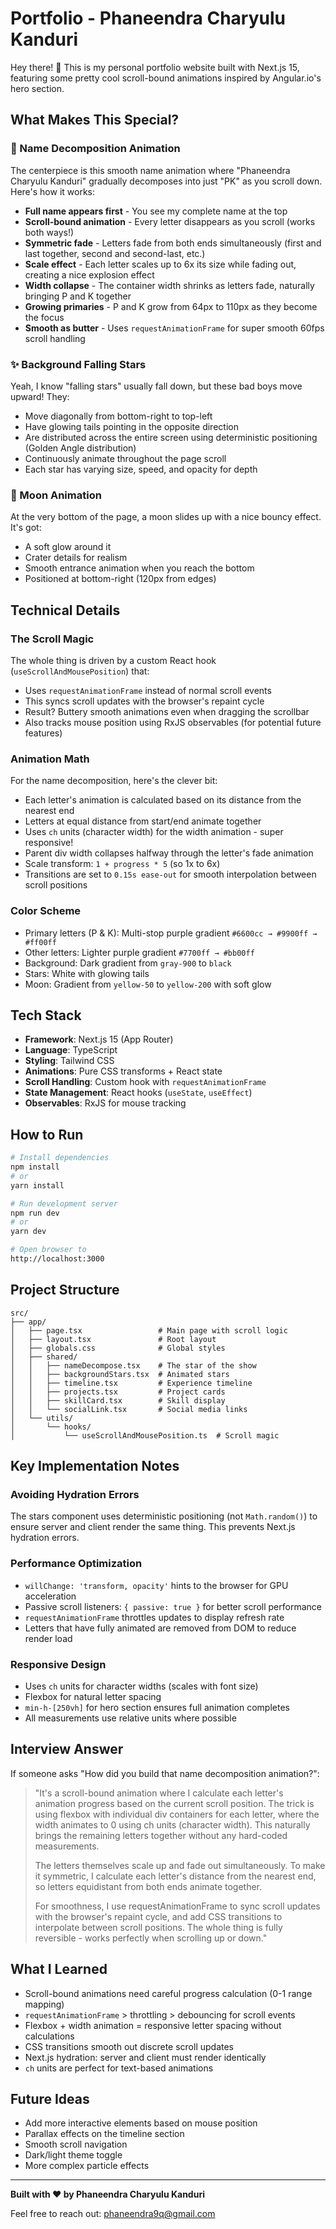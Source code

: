 # Portfolio - Phaneendra Charyulu Kanduri

Hey there! 👋 This is my personal portfolio website built with Next.js 15, featuring some pretty cool scroll-bound animations inspired by Angular.io's hero section.

## What Makes This Special?

### 🎯 Name Decomposition Animation
The centerpiece is this smooth name animation where "Phaneendra Charyulu Kanduri" gradually decomposes into just "PK" as you scroll down. Here's how it works:

- **Full name appears first** - You see my complete name at the top
- **Scroll-bound animation** - Every letter disappears as you scroll (works both ways!)
- **Symmetric fade** - Letters fade from both ends simultaneously (first and last together, second and second-last, etc.)
- **Scale effect** - Each letter scales up to 6x its size while fading out, creating a nice explosion effect
- **Width collapse** - The container width shrinks as letters fade, naturally bringing P and K together
- **Growing primaries** - P and K grow from 64px to 110px as they become the focus
- **Smooth as butter** - Uses `requestAnimationFrame` for super smooth 60fps scroll handling

### ✨ Background Falling Stars
Yeah, I know "falling stars" usually fall down, but these bad boys move upward! They:
- Move diagonally from bottom-right to top-left
- Have glowing tails pointing in the opposite direction
- Are distributed across the entire screen using deterministic positioning (Golden Angle distribution)
- Continuously animate throughout the page scroll
- Each star has varying size, speed, and opacity for depth

### 🌙 Moon Animation
At the very bottom of the page, a moon slides up with a nice bouncy effect. It's got:
- A soft glow around it
- Crater details for realism
- Smooth entrance animation when you reach the bottom
- Positioned at bottom-right (120px from edges)

## Technical Details

### The Scroll Magic
The whole thing is driven by a custom React hook (`useScrollAndMousePosition`) that:
- Uses `requestAnimationFrame` instead of normal scroll events
- This syncs scroll updates with the browser's repaint cycle
- Result? Buttery smooth animations even when dragging the scrollbar
- Also tracks mouse position using RxJS observables (for potential future features)

### Animation Math
For the name decomposition, here's the clever bit:
- Each letter's animation is calculated based on its distance from the nearest end
- Letters at equal distance from start/end animate together
- Uses `ch` units (character width) for the width animation - super responsive!
- Parent div width collapses halfway through the letter's fade animation
- Scale transform: `1 + progress * 5` (so 1x to 6x)
- Transitions are set to `0.15s ease-out` for smooth interpolation between scroll positions

### Color Scheme
- Primary letters (P & K): Multi-stop purple gradient `#6600cc → #9900ff → #ff00ff`
- Other letters: Lighter purple gradient `#7700ff → #bb00ff`
- Background: Dark gradient from `gray-900` to `black`
- Stars: White with glowing tails
- Moon: Gradient from `yellow-50` to `yellow-200` with soft glow

## Tech Stack

- **Framework**: Next.js 15 (App Router)
- **Language**: TypeScript
- **Styling**: Tailwind CSS
- **Animations**: Pure CSS transforms + React state
- **Scroll Handling**: Custom hook with `requestAnimationFrame`
- **State Management**: React hooks (`useState`, `useEffect`)
- **Observables**: RxJS for mouse tracking

## How to Run

```bash
# Install dependencies
npm install
# or
yarn install

# Run development server
npm run dev
# or
yarn dev

# Open browser to
http://localhost:3000
```

## Project Structure

```
src/
├── app/
│   ├── page.tsx                 # Main page with scroll logic
│   ├── layout.tsx               # Root layout
│   ├── globals.css              # Global styles
│   ├── shared/
│   │   ├── nameDecompose.tsx    # The star of the show
│   │   ├── backgroundStars.tsx  # Animated stars
│   │   ├── timeline.tsx         # Experience timeline
│   │   ├── projects.tsx         # Project cards
│   │   ├── skillCard.tsx        # Skill display
│   │   └── socialLink.tsx       # Social media links
│   └── utils/
│       └── hooks/
│           └── useScrollAndMousePosition.ts  # Scroll magic
```

## Key Implementation Notes

### Avoiding Hydration Errors
The stars component uses deterministic positioning (not `Math.random()`) to ensure server and client render the same thing. This prevents Next.js hydration errors.

### Performance Optimization
- `willChange: 'transform, opacity'` hints to the browser for GPU acceleration
- Passive scroll listeners: `{ passive: true }` for better scroll performance
- `requestAnimationFrame` throttles updates to display refresh rate
- Letters that have fully animated are removed from DOM to reduce render load

### Responsive Design
- Uses `ch` units for character widths (scales with font size)
- Flexbox for natural letter spacing
- `min-h-[250vh]` for hero section ensures full animation completes
- All measurements use relative units where possible

## Interview Answer

If someone asks "How did you build that name decomposition animation?":

> "It's a scroll-bound animation where I calculate each letter's animation progress based on the current scroll position. The trick is using flexbox with individual div containers for each letter, where the width animates to 0 using ch units (character width). This naturally brings the remaining letters together without any hard-coded measurements. 
>
> The letters themselves scale up and fade out simultaneously. To make it symmetric, I calculate each letter's distance from the nearest end, so letters equidistant from both ends animate together. 
>
> For smoothness, I use requestAnimationFrame to sync scroll updates with the browser's repaint cycle, and add CSS transitions to interpolate between scroll positions. The whole thing is fully reversible - works perfectly when scrolling up or down."

## What I Learned

- Scroll-bound animations need careful progress calculation (0-1 range mapping)
- `requestAnimationFrame` > throttling > debouncing for scroll events
- Flexbox + width animation = responsive letter spacing without calculations
- CSS transitions smooth out discrete scroll updates
- Next.js hydration: server and client must render identically
- `ch` units are perfect for text-based animations

## Future Ideas

- Add more interactive elements based on mouse position
- Parallax effects on the timeline section
- Smooth scroll navigation
- Dark/light theme toggle
- More complex particle effects

---

**Built with ❤️ by Phaneendra Charyulu Kanduri**

Feel free to reach out: [phaneendra9q@gmail.com](mailto:phaneendra9q@gmail.com)
